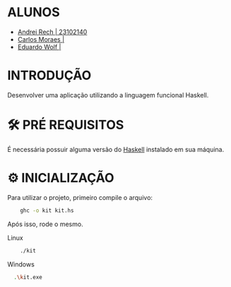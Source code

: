 # ALUNOS

- [Andrei Rech | 23102140](https://github.com/AndreiRech) 
- [Carlos Moraes | ]()
- [Eduardo Wolf | ]()

# INTRODUÇÃO

Desenvolver uma aplicação utilizando a linguagem funcional Haskell.

# 🛠 PRÉ REQUISITOS

É necessária possuir alguma versão do [Haskell](https://www.haskell.org/ghcup/install/) instalado em sua máquina.

# ⚙ INICIALIZAÇÃO

Para utilizar o projeto, primeiro compile o arquivo:

```bash
    ghc -o kit kit.hs
```

Após isso, rode o mesmo.

Linux
```bash
    ./kit
```

Windows
```bash
  .\kit.exe
```
